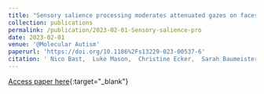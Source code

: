 ```yaml
---
title: "Sensory salience processing moderates attenuated gazes on faces in autism spectrum disorder: a casetextendashcontrol study"
collection: publications
permalink: /publication/2023-02-01-Sensory-salience-pro
date: 2023-02-01
venue: '@Molecular Autism'
paperurl: 'https://doi.org/10.1186%2Fs13229-023-00537-6'
citation: ' Nico Bast,  Luke Mason,  Christine Ecker,  Sarah Baumeister,  Tobias Banaschewski,  Emily Jones,  Declan Murphy,  Jan Buitelaar,  Eva Loth,  Gahan Pandina,  Jumana Ahmad,  Sara Ambrosino,  Bonnie Auyeung,  Tobias Banaschewski,  Simon Baron-Cohen,  Nico Bast,  Sarah Baumeister,  Christian Beckmann,  Sven Boelte,  Thomas Bourgeron,  Carsten Bours,  Michael Brammer,  Daniel Brandeis,  Claudia Brogna,  Yvette Bruijn,  Jan Buitelaar,  Bhismadev Chakrabarti,  Tony Charman,  Ineke Cornelissen,  Daisy Crawley,  Flavio Dell&apos;Acqua,  Guillaume Dumas,  Sarah Durston,  Christine Ecker,  Jessica Faulkner,  Vincent Frouin,  Pilar Garc{\&apos;{e}}s,  David Goyard,  Lindsay Ham,  Hannah Hayward,  Joerg Hipp,  Rosemary Holt,  Mark Johnson,  Emily Jones,  Prantik Kundu,  Meng-Chuan Lai,  Xavier D&apos;ardhuy,  Michael Lombardo,  Eva Loth,  David Lythgoe,  Ren{\&apos;{e}} Mandl,  Andre Marquand,  Luke Mason,  Maarten Mennes,  Andreas Meyer-Lindenberg,  Carolin Moessnang,  Declan Murphy,  Bethany Oakley,  Laurence O&apos;Dwyer,  Marianne Oldehinkel,  Bob Oranje,  Gahan Pandina,  Antonio Persico,  Barbara Ruggeri,  Amber Ruigrok,  Jessica Sabet,  Roberto Sacco,  Antonia C{\&apos;{a}}ceres,  Emily Simonoff,  Will Spooren,  Julian Tillmann,  Roberto Toro,  Heike Tost,  Jack Waldman,  Steve Williams,  Caroline Wooldridge,  Marcel Zwiers,  Christine and, &quot;Sensory salience processing moderates attenuated gazes on faces in autism spectrum disorder: a casetextendashcontrol study.&quot; @Molecular Autism, 2023.'
---
```

[Access paper here](https://doi.org/10.1186%2Fs13229-023-00537-6){:target="_blank"}
